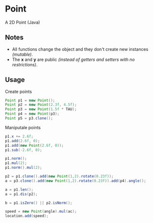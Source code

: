 # Point
A 2D Point (Java)

## Notes
* All functions change the object and they don't create new instances *(mutable)*.
* The **x** and **y** are public *(instead of getters and setters with no restrictions)*.

## Usage
Create points
```java
Point p1 = new Point();
Point p2 = new Point(2.3f, 4.5f);
Point p3 = new Point(1.5f * TAU);
Point p4 = new Point(p3);
Point p5 = p3.clone();
```
Maniputale points
```java
p1.x += 2.6f;
p1.add(2.6f, 0);
p1.add(new Point(2.6f, 0));
p1.sub(-2.6f, 0);

p1.norm();
p1.mul(2);
p1.norm().mul(2);

p2 = p1.clone().add(new Point(1,2).rotate(0.23f));
a = p3.clone().add(new Point(1,2).rotate(0.23f)).add(p4).angle();

a = p1.len();
a = p1.dis(p2);

b = p1.isZero() || p2.isNorm();

speed = new Point(angle).mul(ac);
location.add(speed);
```
